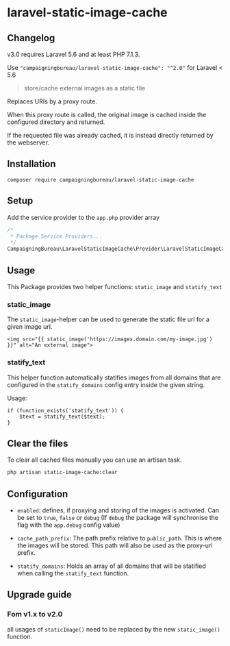 # laravel-static-image-cache

## Changelog

v3.0 requires Laravel 5.6 and at least PHP 7.1.3.

Use `"campaigningbureau/laravel-static-image-cache": "^2.0"` for Laravel < 5.6



> store/cache external images as a static file

Replaces URIs by a proxy route.

When this proxy route is called, the original image is cached inside the configured directory and returned.

If the requested file was already cached, it is instead directly returned by the webserver.

## Installation

```
composer require campaigningbureau/laravel-static-image-cache
```

## Setup

Add the service provider to the `app.php` provider array
```php
/*
 * Package Service Providers...
 */
CampaigningBureau\LaravelStaticImageCache\Provider\LaravelStaticImageCacheProvider::class,
```

## Usage

This Package provides two helper functions: `static_image` and `statify_text`

### static_image

The `static_image`-helper can be used to generate the static file url for a given image url.

```blade
<img src="{{ static_image('https://images.domain.com/my-image.jpg') }}" alt="An external image">
```

### statify_text

This helper function automatically statifies images from all domains that are configured in the `statify_domains` config entry inside the given string.

Usage:

```blade
if (function_exists('statify_text')) {
    $text = statify_text($text);
}
```

## Clear the files
To clear all cached files manually you can use an artisan task.
```bash
php artisan static-image-cache:clear
```

## Configuration

- `enabled`: defines, if proxying and storing of the images is activated. Can be set to `true`, `false` or `debug` (If `debug` the package will synchronise the flag with the `app.debug` config value)

- `cache_path_prefix`: The path prefix relative to `public_path`. This is where the images will be stored. This path will also be used as the proxy-url prefix.

- `statify_domains`: Holds an array of all domains that will be statified when calling the `statify_text` function.

## Upgrade guide

### Fom v1.x to v2.0

all usages of `staticImage()` need to be replaced by the new `static_image()` function.
